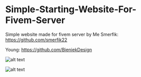 # Simple-Starting-Website-For-Fivem-Server
Simple website made for fivem server by
Me
Smerfik: https://github.com/smerfik22

Young: https://github.com/BieniekDesign

![alt text](https://i.imgur.com/7quHoEV.png)

![alt text](https://i.imgur.com/a/3Zvox9p.png)
